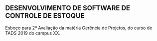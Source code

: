DESENVOLVIMENTO DE SOFTWARE DE CONTROLE DE ESTOQUE
------------------------------------------------------
Esboço para 2ª Avaliação da matéria Gerência de Projetos, do curso de TADS 2019 do campus XX.
